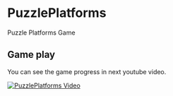 # PuzzlePlatforms

Puzzle Platforms Game

## Game play

You can see the game progress in next youtube video. 

[![PuzzlePlatforms Video](http://img.youtube.com/vi/XV6Nq4QiIMg/0.jpg)](http://www.youtube.com/watch?v=XV6Nq4QiIMg "Puzzle Platforms Video")
